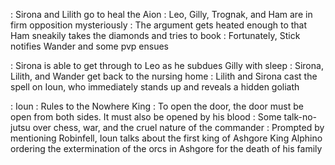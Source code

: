: Sirona and Lilith go to heal the Aion
	: Leo, Gilly, Trognak, and Ham are in firm opposition mysteriously
	: The argument gets heated enough to that Ham sneakily takes the diamonds and tries to book
		: Fortunately, Stick notifies Wander and some pvp ensues

: Sirona is able to get through to Leo as he subdues Gilly with sleep
	: Sirona, Lilith, and Wander get back to the nursing home
	: Lilith and Sirona cast the spell on Ioun, who immediately stands up and reveals a hidden goliath

: Ioun 
	: Rules to the Nowhere King
		: To open the door, the door must be open from both sides. It must also be opened by his blood
	:  Some talk-no-jutsu over chess, war, and the cruel nature of the commander
	: Prompted by mentioning Robinfell, Ioun talks about the first king of Ashgore King Alphino ordering the extermination of the orcs in Ashgore for the death of his family
	
	
	